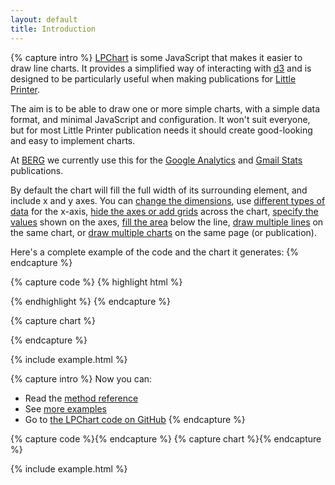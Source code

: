 ```yaml
---
layout: default
title: Introduction
---
```


{% capture intro %}
[LPChart](https://github.com/bergcloud/lp-chart/) is some JavaScript that makes it easier to draw line charts. It provides a simplified way of interacting with [d3](http://d3js.org/) and is designed to be particularly useful when making publications for [Little Printer](http://bergcloud.com/littleprinter/).

The aim is to be able to draw one or more simple charts, with a simple data format, and minimal JavaScript and configuration. It won't suit everyone, but for most Little Printer publication needs it should create good-looking and easy to implement charts.

At [BERG](http://berglondon.com) we currently use this for the [Google Analytics](http://remote.bergcloud.com/publications/138) and [Gmail Stats](http://remote.bergcloud.com/publications/163) publications.

By default the chart will fill the full width of its surrounding element, and include x and y axes. You can [change the dimensions](ex_size.html), use [different types of data](ex_axis_type.html) for the x-axis, [hide the axes or add grids](ex_axes_grids.html) across the chart, [specify the values](ex_axis_tick.html) shown on the axes, [fill the area](ex_fills.html) below the line, [draw multiple lines](ex_lines.html) on the same chart, or [draw multiple charts](ex_charts.html) on the same page (or publication).

Here's a complete example of the code and the chart it generates:
{% endcapture %}

{% capture code %}
{% highlight html %}
<!DOCTYPE html>
<html lang="en-gb">
<head>
  <!-- Include both d3 and LPChart -->
  <script src="js/d3.v3.min.js"></script>
  <script src="js/lpchart.min.js"></script>

  <!-- The default chart styles -->
  <link rel="stylesheet" href="css/lpchart.css">

  <script>
{% endhighlight %}
{% highlight javascript %}
    // Run the chart code on load:
    window.onload = function() {
{% include code/intro.html %}
    };
{% endhighlight %}
{% highlight html %}
  </script>
</head>
<body>
  <!-- The element that the chart will be drawn in -->
  <div id="chart-intro"></div>
</body>
</html>
{% endhighlight %}
{% endcapture %}


{% capture chart %}
<div class="pub">
    <div id="chart-intro"> </div>
</div>
<script>
loadstack.push(function(win){
    {% include code/intro.html %}
});
</script>
{% endcapture %}

{% include example.html %}



{% capture intro %}
Now you can:

* Read the [method reference](reference.html)
* See [more examples](ex_default.md)
* Go to [the LPChart code on GitHub](https://github.com/bergcloud/lp-chart/)
{% endcapture %}

{% capture code %}{% endcapture %}
{% capture chart %}{% endcapture %}

{% include example.html %}
